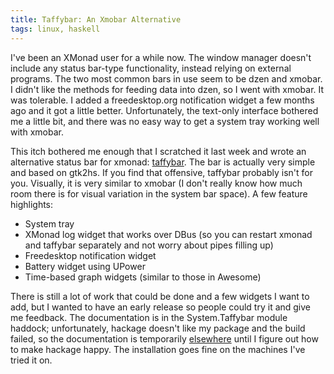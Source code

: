 ```yaml
---
title: Taffybar: An Xmobar Alternative
tags: linux, haskell
---
```


I've been an XMonad user for a while now.  The window manager doesn't
include any status bar-type functionality, instead relying on external
programs.  The two most common bars in use seem to be dzen and xmobar.
I didn't like the methods for feeding data into dzen, so I went with
xmobar.  It was tolerable. I added a freedesktop.org notification
widget a few months ago and it got a little better.  Unfortunately,
the text-only interface bothered me a little bit, and there was no
easy way to get a system tray working well with xmobar.

This itch bothered me enough that I scratched it last week and wrote
an alternative status bar for xmonad:
[taffybar](http://hackage.haskell.org/package/taffybar).  The bar is
actually very simple and based on gtk2hs.  If you find that offensive,
taffybar probably isn't for you.  Visually, it is very similar to
xmobar (I don't really know how much room there is for visual
variation in the system bar space).  A few feature highlights:

 * System tray
 * XMonad log widget that works over DBus (so you can restart xmonad
   and taffybar separately and not worry about pipes filling up)
 * Freedesktop notification widget
 * Battery widget using UPower
 * Time-based graph widgets (similar to those in Awesome)

There is still a lot of work that could be done and a few widgets I
want to add, but I wanted to have an early release so people could try
it and give me feedback.  The documentation is in the System.Taffybar
module haddock; unfortunately, hackage doesn't like my package and the
build failed, so the documentation is temporarily
[elsewhere](http://pages.cs.wisc.edu/~travitch/taffybar) until I figure out
how to make hackage happy.  The installation goes fine on the machines
I've tried it on.
